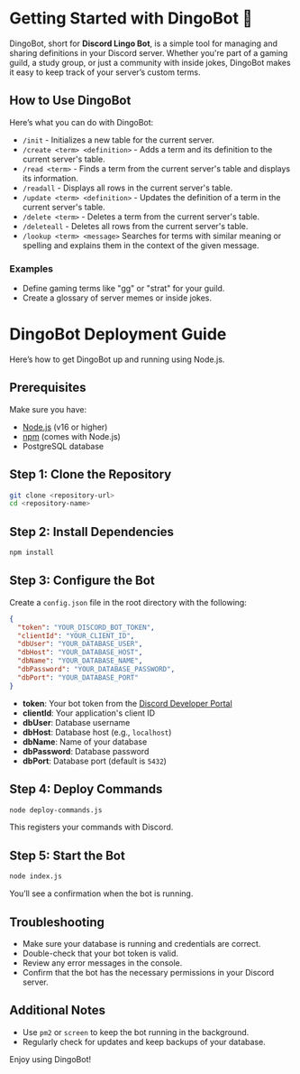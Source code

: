# Getting Started with DingoBot 🐾

DingoBot, short for **Discord Lingo Bot**, is a simple tool for managing and sharing definitions in your Discord server. Whether you're part of a gaming guild, a study group, or just a community with inside jokes, DingoBot makes it easy to keep track of your server’s custom terms.

## How to Use DingoBot

Here’s what you can do with DingoBot:

- `/init` - Initializes a new table for the current server.
- `/create <term> <definition>` - Adds a term and its definition to the current server\'s table.
- `/read <term>` - Finds a term from the current server\'s table and displays its information.
- `/readall` - Displays all rows in the current server\'s table.
- `/update <term> <definition>` - Updates the definition of a term in the current server\'s table.
- `/delete <term>` - Deletes a term from the current server\'s table.
- `/deleteall` - Deletes all rows from the current server\'s table.
- `/lookup <term> <message>` Searches for terms with similar meaning or spelling and explains them in the context of the given message.

### Examples
- Define gaming terms like "gg" or "strat" for your guild.
- Create a glossary of server memes or inside jokes.

# DingoBot Deployment Guide

Here’s how to get DingoBot up and running using Node.js.

## Prerequisites

Make sure you have:

- [Node.js](https://nodejs.org/) (v16 or higher)
- [npm](https://www.npmjs.com/) (comes with Node.js)
- PostgreSQL database

## Step 1: Clone the Repository

```bash
git clone <repository-url>
cd <repository-name>
```

## Step 2: Install Dependencies

```bash
npm install
```

## Step 3: Configure the Bot

Create a `config.json` file in the root directory with the following:

```json
{
  "token": "YOUR_DISCORD_BOT_TOKEN",
  "clientId": "YOUR_CLIENT_ID",
  "dbUser": "YOUR_DATABASE_USER",
  "dbHost": "YOUR_DATABASE_HOST",
  "dbName": "YOUR_DATABASE_NAME",
  "dbPassword": "YOUR_DATABASE_PASSWORD",
  "dbPort": "YOUR_DATABASE_PORT"
}
```

- **token**: Your bot token from the [Discord Developer Portal](https://discord.com/developers/applications)
- **clientId**: Your application's client ID
- **dbUser**: Database username
- **dbHost**: Database host (e.g., `localhost`)
- **dbName**: Name of your database
- **dbPassword**: Database password
- **dbPort**: Database port (default is `5432`)

## Step 4: Deploy Commands

```bash
node deploy-commands.js
```

This registers your commands with Discord.

## Step 5: Start the Bot

```bash
node index.js
```

You’ll see a confirmation when the bot is running.

## Troubleshooting

- Make sure your database is running and credentials are correct.
- Double-check that your bot token is valid.
- Review any error messages in the console.
- Confirm that the bot has the necessary permissions in your Discord server.

## Additional Notes

- Use `pm2` or `screen` to keep the bot running in the background.
- Regularly check for updates and keep backups of your database.

Enjoy using DingoBot!
